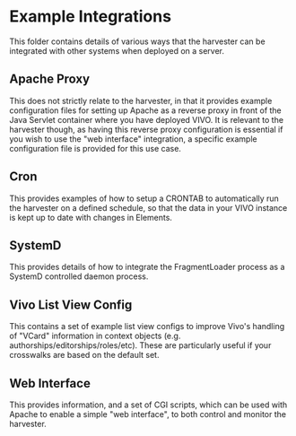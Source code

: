 # Example Integrations
This folder contains details of various ways that the harvester can be integrated with other systems when deployed on a 
server.

## Apache Proxy
This does not strictly relate to the harvester, in that it provides example configuration files for setting up Apache as
a reverse proxy in front of the Java Servlet container where you have deployed VIVO. It is relevant to the harvester though,
as having this reverse proxy configuration is essential if you wish to use the "web interface" integration, a specific 
example configuration file is provided for this use case.

## Cron
This provides examples of how to setup a CRONTAB to automatically run the harvester on a defined schedule, so that the data
 in your VIVO instance is kept up to date with changes in Elements.

## SystemD
This provides details of how to integrate the FragmentLoader process as a SystemD controlled daemon process.

## Vivo List View Config
This contains a set of example list view configs to improve Vivo's handling of "VCard" information in context objects 
(e.g. authorships/editorships/roles/etc). These are particularly useful if your crosswalks are based on the default set.

## Web Interface
This provides information, and a set of CGI scripts, which can be used with Apache to enable a simple "web interface", to both 
control and monitor the harvester.

